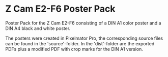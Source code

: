 # Z Cam E2-F6 Poster Pack
Poster Pack for the Z Cam E2-F6 consisting of a DIN A1 color poster and a DIN A4 black and white poster. 

The posters were created in Pixelmator Pro, the corresponding source files can be found in the 'source'-folder. In the 'dist'-folder are the exported PDFs plus a modified PDF with crop marks for the DIN A1 version. 
